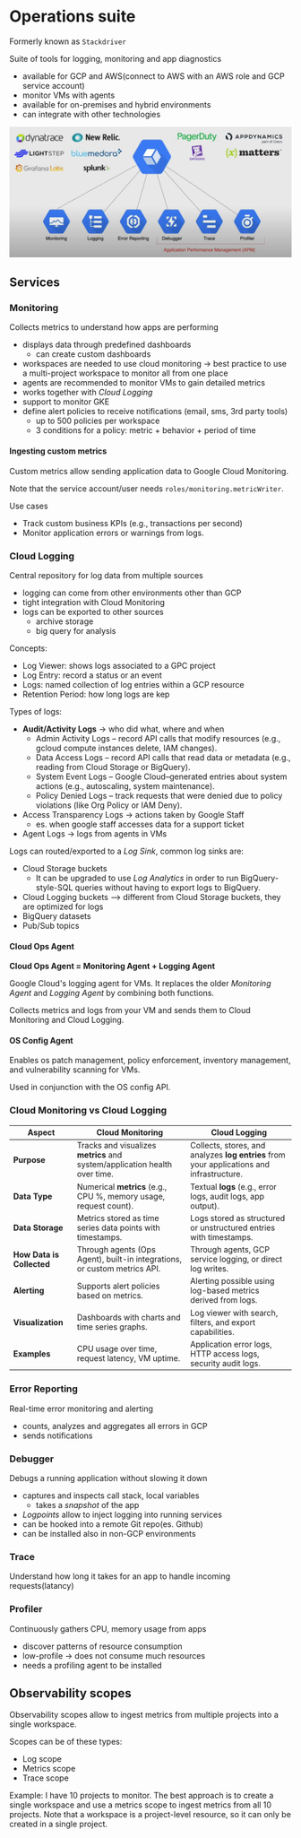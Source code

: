 # Operations suite

Formerly known as `Stackdriver`

Suite of tools for logging, monitoring and app diagnostics

- available for GCP and AWS(connect to AWS with an AWS role and GCP service account)
- monitor VMs with agents
- available for on-premises and hybrid environments
- can integrate with other technologies

![Tools](ch13.1-operations-suite.tools.png)

## Services

### Monitoring

Collects metrics to understand how apps are performing

- displays data through predefined dashboards
  - can create custom dashboards
- workspaces are needed to use cloud monitoring -> best practice to use a multi-project workspace to monitor all from one place
- agents are recommended to monitor VMs to gain detailed metrics
- works together with _Cloud Logging_
- support to monitor GKE
- define alert policies to receive notifications (email, sms, 3rd party tools)
  - up to 500 policies per workspace
  - 3 conditions for a policy: metric + behavior + period of time

#### Ingesting custom metrics

Custom metrics allow sending application data to Google Cloud Monitoring.

Note that the service account/user needs `roles/monitoring.metricWriter`.

Use cases

- Track custom business KPIs (e.g., transactions per second)
- Monitor application errors or warnings from logs.

### Cloud Logging

Central repository for log data from multiple sources

- logging can come from other environments other than GCP
- tight integration with Cloud Monitoring
- logs can be exported to other sources
  - archive storage
  - big query for analysis

Concepts:

- Log Viewer: shows logs associated to a GPC project
- Log Entry: record a status or an event
- Logs: named collection of log entries within a GCP resource
- Retention Period: how long logs are kep

Types of logs:

- **Audit/Activity Logs** -> who did what, where and when
  - Admin Activity Logs – record API calls that modify resources (e.g., gcloud compute instances delete, IAM changes).
  - Data Access Logs – record API calls that read data or metadata (e.g., reading from Cloud Storage or BigQuery).
  - System Event Logs – Google Cloud–generated entries about system actions (e.g., autoscaling, system maintenance).
  - Policy Denied Logs – track requests that were denied due to policy violations (like Org Policy or IAM Deny).
- Access Transparency Logs -> actions taken by Google Staff
  - es. when google staff accesses data for a support ticket
- Agent Logs -> logs from agents in VMs

Logs can routed/exported to a _Log Sink_, common log sinks are:

- Cloud Storage buckets
  - It can be upgraded to use _Log Analytics_ in order to run BigQuery-style-SQL queries without having to export logs to BigQuery.
- Cloud Logging buckets --> different from Cloud Storage buckets, they are optimized for logs
- BigQuery datasets
- Pub/Sub topics

#### Cloud Ops Agent

**Cloud Ops Agent = Monitoring Agent + Logging Agent**

Google Cloud's logging agent for VMs. It replaces the older _Monitoring Agent_ and _Logging Agent_ by combining both functions.

Collects metrics and logs from your VM and sends them to Cloud Monitoring and Cloud Logging.

#### OS Config Agent

Enables os patch management, policy enforcement, inventory management, and vulnerability scanning for VMs.

Used in conjunction with the OS config API.

### Cloud Monitoring vs Cloud Logging

| Aspect                    | Cloud Monitoring                                                           | Cloud Logging                                                                             |
| ------------------------- | -------------------------------------------------------------------------- | ----------------------------------------------------------------------------------------- |
| **Purpose**               | Tracks and visualizes **metrics** and system/application health over time. | Collects, stores, and analyzes **log entries** from your applications and infrastructure. |
| **Data Type**             | Numerical **metrics** (e.g., CPU %, memory usage, request count).          | Textual **logs** (e.g., error logs, audit logs, app output).                              |
| **Data Storage**          | Metrics stored as time series data points with timestamps.                 | Logs stored as structured or unstructured entries with timestamps.                        |
| **How Data is Collected** | Through agents (Ops Agent), built-in integrations, or custom metrics API.  | Through agents, GCP service logging, or direct log writes.                                |
| **Alerting**              | Supports alert policies based on metrics.                                  | Alerting possible using log-based metrics derived from logs.                              |
| **Visualization**         | Dashboards with charts and time series graphs.                             | Log viewer with search, filters, and export capabilities.                                 |
| **Examples**              | CPU usage over time, request latency, VM uptime.                           | Application error logs, HTTP access logs, security audit logs.                            |

### Error Reporting

Real-time error monitoring and alerting

- counts, analyzes and aggregates all errors in GCP
- sends notifications

### Debugger

Debugs a running application without slowing it down

- captures and inspects call stack, local variables
  - takes a _snapshot_ of the app
- _Logpoints_ allow to inject logging into running services
- can be hooked into a remote Git repo(es. Github)
- can be installed also in non-GCP environments

### Trace

Understand how long it takes for an app to handle incoming requests(latancy)

### Profiler

Continuously gathers CPU, memory usage from apps

- discover patterns of resource consumption
- low-profile -> does not consume much resources
- needs a profiling agent to be installed

## Observability scopes

Observability scopes allow to ingest metrics from multiple projects into a single workspace.

Scopes can be of these types:

- Log scope
- Metrics scope
- Trace scope

Example: I have 10 projects to monitor. The best approach is to create a single workspace and use a metrics scope to ingest metrics from all 10 projects. Note that a workspace is a project-level resource, so it can only be created in a single project.
